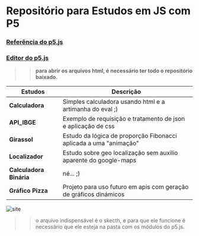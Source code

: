 # Repositório para Estudos em JS com P5 
### [Referência do p5.js](https://p5js.org/get-started/)
### [Editor do p5.js](https://editor.p5js.org/)
>> **para abrir os arquivos html, é necessário ter todo o repositório baixado.** 

|Estudos|Descrição|
--------------|--------------
**Calculadora**|Simples calculadora usando html e a artimanha do eval ;)
**API_IBGE**|Exemplo de requisição e tratamento de json e aplicação de css
**Girassol**|Estudo da lógica de proporção Fibonacci aplicada a uma "animação"
**Localizador**|Estudo sobre geo localização sem auxilio aparente do google-maps
**Calculadora Binária**| né... ;)
**Gráfico Pizza**| Projeto para uso futuro em apis com geração de gráficos dinámicos 



![site](https://p5js.org/assets/img/p5js.svg)
>> o arquivo indispensável é o skecth, e  para que ele funcione é necessário que ele esteja  na pasta com os módulos do p5.js.
